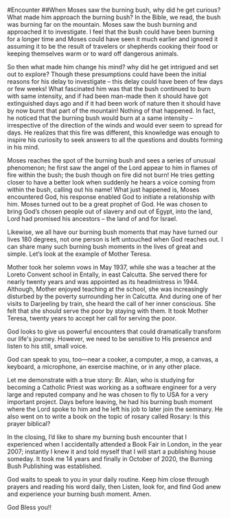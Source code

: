 #Encounter
##When Moses saw the burning bush, why did he get curious? What made him approach the burning bush? In the Bible, we read, the bush was burning far on the mountain. Moses saw the bush burning and approached it to investigate. I feel that the bush could have been burning for a longer time and Moses could have seen it much earlier and ignored it assuming it to be the result of travelers or shepherds cooking their food or keeping themselves warm or to ward off dangerous animals. 
 
So then what made him change his mind? why did he get intrigued and set out to explore? 
Though these presumptions could have been the initial reasons for his delay to investigate – this delay could have been of few days or few weeks! What fascinated him was that the bush continued to burn with same intensity, and if had been man-made then it should have got extinguished days ago and if it had been work of nature then it should have by now burnt that part of the mountain! Nothing of that happened. In fact, he noticed that the burning bush would burn at a same intensity – irrespective of the direction of the winds and would ever seem to spread for days. He realizes that this fire was different, this knowledge was enough to inspire his curiosity to seek answers to all the questions and doubts forming in his mind. 

Moses reaches the spot of the burning bush and sees a series of unusual phenomenon; he first saw the angel of the Lord appear to him in flames of fire within the bush; the bush though on fire did not burn! He tries getting closer to have a better look when suddenly he hears a voice coming from within the bush, calling out his name! What just happened is, Moses encountered God, his response enabled God to initiate a relationship with him. Moses turned out to be a great prophet of God. He was chosen to bring God’s chosen people out of slavery and out of Egypt, into the land, Lord had promised his ancestors – the land of and for Israel. 

Likewise, we all have our burning bush moments that may have turned our lives 180 degrees, not one person is left untouched when God reaches out. I can share many such burning bush moments in the lives of great and simple. Let’s look at the example of Mother Teresa. 

Mother took her solemn vows in May 1937, while she was a teacher at the Loreto Convent school in Entally, in east Calcutta. She served there for nearly twenty years and was appointed as its headmistress in 1944. Although, Mother enjoyed teaching at the school, she was increasingly disturbed by the poverty surrounding her in Calcutta. And during one of her visits to Darjeeling by train, she heard the call of her inner conscious. She felt that she should serve the poor by staying with them. It took Mother Teresa, twenty years to accept her call for serving the poor.
 
God looks to give us powerful encounters that could dramatically transform our life's journey. However, we need to be sensitive to His presence and listen to his still, small voice.
 
God can speak to you, too—near a cooker, a computer, a mop, a canvas, a keyboard, a microphone, an exercise machine, or in any other place. 
 
Let me demonstrate with a true story: Br. Alan, who is studying for becoming a Catholic Priest was working as a software engineer for a very large and reputed company and he was chosen to fly to USA for a very important project. Days before leaving, he had his burning bush moment where the Lord spoke to him and he left his job to later join the seminary. He also went on to write a book on the topic of rosary called Rosary: Is this prayer biblical?
 
In the closing, I’d like to share my burning bush encounter  that I experienced when I accidentally attended a Book Fair in London, in the year 2007; instantly I knew it and  told myself that I will start a publishing house someday. It took me 14 years and finally in October of 2020, the Burning Bush Publishing was established. 

God waits to speak to you in your daily routine. Keep him close through prayers and reading his word daily, then Listen, look for, and find God anew and experience your burning bush moment. Amen. 

God Bless you!!
